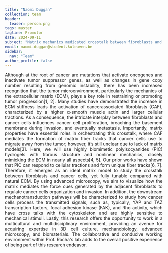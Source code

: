 ```yaml
---
title: "Naomi Duggan"
collection: team
header:
  teaser: person.png
tags: master
tagline: Promotor
date: 2024-09-11
subject: "Matrix mechanics medicated crosstalk between fibroblasts and cancer cells"
email: naomi.duggan@student.kuleuven.be
sidebar:
  nav: "Team"
author_profile: false
---
```

<p align= "justify">
Although at the root of cancer are mutations that activate oncogenes and inactivate tumor suppressor genes, as well as changes in gene copy number resulting from genomic instability, there has been increased recognition that the tumor microenvironment, particularly the mechanics of the extracellular matrix (ECM), plays a key role in restraining or promoting tumor progression[1, 2]. Many studies have demonstrated the increase in ECM stiffness leads the activation of cancer­associated fibroblasts (CAF), characterized by a higher α-smooth muscle actin and larger cellular tractions. As a consequence, the intricate interplay between fibroblasts and cancer cells influences cancer cell proliferation, breaching the basement membrane during invasion, and eventually metastasis. Importantly, matrix properties have essential roles in orchestrating this crosstalk, where CAF mediates the formation of matrix fiber tracks that cancer cells use to migrate away from the tumor; however, it’s still unclear due to lack of matrix models[3].
Here, we will use highly biomimetic polyisocyanides (PIC) hydrogels with fibrous structure and nonlinear mechanics, closely mimicking the ECM in nearly all aspects[4, 5]. Our prior works have shown that PIC can respond to cellular tractions and form unique fiber tracks[6, 7]. Therefore, it emerges as an ideal matrix model to study the crosstalk between fibroblasts and cancer cells, yet fully tunable compared with natural ECM. By using advanced microscopy, we aim to visualize how the matrix mediates the force cues generated by the adjacent fibroblasts to regulate cancer cells organization and invasion. In addition, the downstream mechanotransduction pathways will be characterized to study how cancer cells process the transmitted signals, such as, typically, YAP and TAZ transcription factors, focal adhesion kinase (FAK), and Rho activity, which have cross talks with the cytoskeleton and are highly sensitive to mechanical stimuli.
Lastly, this research offers the opportunity to work in a multicultural and multidisciplinary environment, providing an avenue for acquiring expertise in 3D cell culture, mechanobiology, advanced microscopy, and biomaterials. The collaborative and conducive working environment within Prof. Rocha's lab adds to the overall positive experience of being part of this research endeavor.
